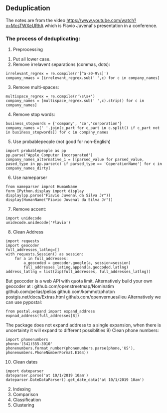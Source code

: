 ## Deduplication

The notes are from the video https://www.youtube.com/watch?v=McsTWXeURhA which is Flavio Juvenal's presentation in a conference.

### The process of deduplicating:
1. Preprocessing
1) Put all lower case. 
2) Remove irrelavent separations (commas, dots):
```
irrelevant_regrex = re.compile(r'[^a-z0-9\s]')
company_nmaes = [irrelevant_regrex.sub(' ',c) for c in company_names]
```
3) Remove multi-spaces:
```
multispace_regrex = re.compile(r'\s\s+')
company_names = [multispace_regrex.sub(' ',c).strip() for c in company_names]
```
4) Remove stop words:
```
business_stopwords = {'company', 'co','corporation'}
company_names =[' '.join(c_part for c_part in c.split() if c_part not in business_stopwords]) for c in company_names
```
5) Use probablepeople (not good for non-English)
```
import probablepeople as pp
pp.parse("Apple Computer Incorporated")
company_names_alternative_1 = [[parsed_value for parsed_value, pased_type in pp.parse(c) if parsed_type == 'CoperationName'] for c in company_names_dirty]
```
6) Use nameparser
```
from nameparser improt HumanName
form IPython.display import display
display(pp.parse("Fiavio Juvenal da Silva Jr"))
display(HumanName("Fiavio Juvenal da Silva Jr"))
```
7) Remove accent:
```
import unidecode
unidecode.unidecode('Flavio')
```
8) Clean Address
```
import requests
import geocoder
full_addresses_latlng=[]
with requests.Session() as session:
    for a in full_addresses:
        a_geocoded = geocoder.google(a, session=session)
        full_addresses_lating.append(a.geocoded.latlng)
address_latlng = list(zip(full_addresses, full_addresses_latlng))
```
But geocoder is a web API with quota limit. Alternatively build your own geocoder at :
github.com/openstreetmap/Nominatim
github.com/pelias/pelias
github.com/kommot/photon
postgis.net/docs/Extras.html
github.com/openvernues/lieu
Alternatively we can use pypostal:
```
from postal.expand import expand_address
expnad_address(full_addresses[8]) 
```
The package does not expand address to a single expansion, when there is uncertainty it will expand to different possiblities
9) Clean phone numbers:
```
import phonenumbers
phone='(541)555-3010'
phonenumbers.format_number(phonenumbers.parse(phone,'US'), phonenumbers.PhoneNumberFormat.E164))
```
10) Clean dates
```
import dateparser
dateparser.parse('at 10/1/2019 10am')
dateparser.DateDataParser().get_date_data('at 10/1/2019 10am')
```
2. Indexing
3. Comparison
4. Classification
5. Clustering
